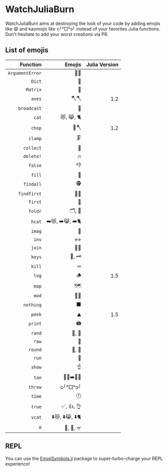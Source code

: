 # WatchJuliaBurn

WatchJuliaBurn aims at destroying the look of your code by adding emojis like :smile: and kaomojis like c╯°□°ↄ╯ instead of your favorites Julia functions.
Don't hesitate to add your worst creations via PR.

## List of emojis

|        Function |        Emojis | Julia Version |
| ---------------:| -------------:| -------------:|
| `ArgumentError` |            💬🚨 |               |
|          `Dict` |             📖 |               |
|        `Matrix` |             🔢 |               |
|          `axes` |            🪓🪓 |           1.2 |
|     `broadcast` |             📡 |               |
|           `cat` |       😻, 😹, 🐈 |               |
|          `chop` |            🌳🪓 |           1.2 |
|         `clamp` |            🗜️ |               |
|       `collect` |             🧺 |               |
|       `delete!` |             🔥 |               |
|         `false` |             👎 |               |
|          `fill` |             🚰 |               |
|       `findall` |            🕵️ |               |
|     `findfirst` |            🔎🥇 |               |
|         `first` |             🥇 |               |
|         `foldr` |          🗂, 📁 |               |
|          `hcat` | ➡️😻, ➡️😹, ➡️🐈 |               |
|          `imag` |             🔮 |               |
|           `inv` |             ↔ |               |
|          `join` |            🚪🚶 |               |
|          `keys` |          🔑, 🗝 |               |
|          `kill` |            ⚰️ |               |
|           `log` |             🪵 |           1.5 |
|           `map` |             🗺 |               |
|           `mod` |            🛵🔧 |               |
|       `nothing` |             ⬛ |               |
|          `peek` |            ⛰️ |           1.5 |
|         `print` |            🖨️ |               |
|          `rand` |          🎰, 🎲 |               |
|           `raw` |             🥩 |               |
|         `round` |          🎠, 🔵 |               |
|           `run` |             🏃 |               |
|          `show` |            ☝️ |               |
|           `tan` |        🧑🏻➡️🧑🏽 |               |
|         `throw` |       c╯°□°ↄ╯ |               |
|          `time` |             🕛 |               |
|          `true` |       ✅, 👍, 👌 |               |
|          `vcat` | ⬇️😻, ⬇️😹, ⬇️🐈 |               |
|             `π` |       🥧, 🍰, ㅠ |               |
## REPL

You can use the [EmojiSymbols.jl](https://github.com/wookay/EmojiSymbols.jl) package to super-turbo-charge your REPL experience!
